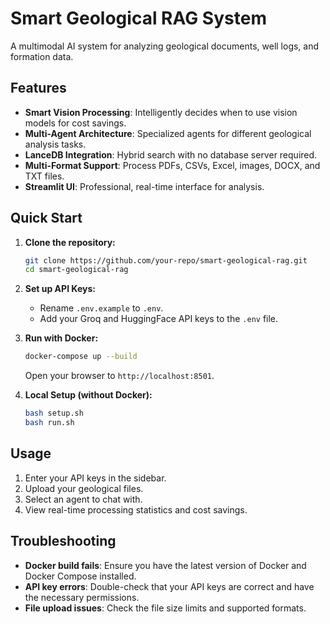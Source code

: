 # Smart Geological RAG System

A multimodal AI system for analyzing geological documents, well logs, and formation data.

## Features

- **Smart Vision Processing**: Intelligently decides when to use vision models for cost savings.
- **Multi-Agent Architecture**: Specialized agents for different geological analysis tasks.
- **LanceDB Integration**: Hybrid search with no database server required.
- **Multi-Format Support**: Process PDFs, CSVs, Excel, images, DOCX, and TXT files.
- **Streamlit UI**: Professional, real-time interface for analysis.

## Quick Start

1.  **Clone the repository:**
    ```bash
    git clone https://github.com/your-repo/smart-geological-rag.git
    cd smart-geological-rag
    ```

2.  **Set up API Keys:**
    - Rename `.env.example` to `.env`.
    - Add your Groq and HuggingFace API keys to the `.env` file.

3.  **Run with Docker:**
    ```bash
    docker-compose up --build
    ```
    Open your browser to `http://localhost:8501`.

4.  **Local Setup (without Docker):**
    ```bash
    bash setup.sh
    bash run.sh
    ```

## Usage

1.  Enter your API keys in the sidebar.
2.  Upload your geological files.
3.  Select an agent to chat with.
4.  View real-time processing statistics and cost savings.

## Troubleshooting

- **Docker build fails**: Ensure you have the latest version of Docker and Docker Compose installed.
- **API key errors**: Double-check that your API keys are correct and have the necessary permissions.
- **File upload issues**: Check the file size limits and supported formats.
